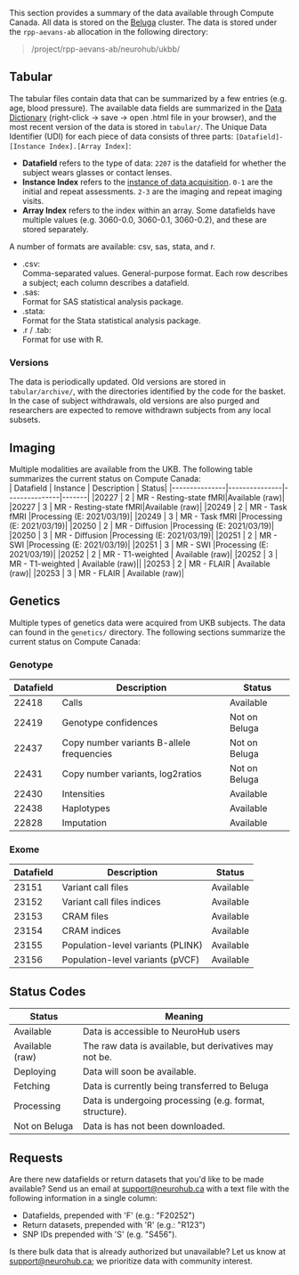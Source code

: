 This section provides a summary of the data available through Compute Canada. All data is stored on the [Beluga](https://docs.computecanada.ca/wiki/B%C3%A9luga/en) cluster. The data is stored under the `rpp-aevans-ab` allocation in the following directory:  
> /project/rpp-aevans-ab/neurohub/ukbb/  

## Tabular
The tabular files contain data that can be summarized by a few entries (e.g. age, blood pressure). The available data fields are summarized in the [Data Dictionary](dict/dataset.html) (right-click -> save -> open .html file in your browser), and the most recent version of the data is stored in `tabular/`. The Unique Data Identifier (UDI) for each piece of data consists of three parts: `[Datafield]-[Instance Index].[Array Index]`:  
* **Datafield** refers to the type of data: `2207` is the datafield for whether the subject wears glasses or contact lenses.  
* **Instance Index** refers to the [instance of data acquisition](https://biobank.ndph.ox.ac.uk/ukb/instance.cgi?id=2). `0-1` are the initial and repeat assessments. `2-3` are the imaging and repeat imaging visits.  
* **Array Index** refers to the index within an array. Some datafields have multiple values (e.g. 3060-0.0, 3060-0.1, 3060-0.2), and these are stored separately.  
  
A number of formats are available: csv, sas, stata, and r.  
* .csv:  
	Comma-separated values. General-purpose format. Each row describes a subject; each column describes a datafield.  
* .sas:  
	Format for SAS statistical analysis package.  
* .stata:  
	Format for the Stata statistical analysis package.  
* .r / .tab:  
	Format for use with R.  
  
### Versions  
The data is periodically updated. Old versions are stored in `tabular/archive/`, with the directories identified by the code for the basket. In the case of subject withdrawals, old versions are also purged and researchers are expected to remove withdrawn subjects from any local subsets.  
  
## Imaging  
Multiple modalities are available from the UKB. The following table summarizes the current status on Compute Canada:  
| Datafield	| Instance	| Description	| Status|
|---------------|---------------|---------------|-------|
|20227		| 2		| MR - Resting-state fMRI|Available (raw)|
|20227		| 3		| MR - Resting-state fMRI|Available (raw)|
|20249		| 2		| MR - Task fMRI	|Processing (E: 2021/03/19)|
|20249		| 3		| MR - Task fMRI	|Processing (E: 2021/03/19)|
|20250		| 2		| MR - Diffusion	|Processing (E: 2021/03/19)|
|20250		| 3		| MR - Diffusion	|Processing (E: 2021/03/19)|
|20251		| 2		| MR - SWI	|Processing (E: 2021/03/19)|
|20251		| 3		| MR - SWI	|Processing (E: 2021/03/19)|
|20252		| 2		| MR - T1-weighted 	| Available (raw)|
|20252		| 3		| MR - T1-weighted 	| Available (raw)||
|20253		| 2		| MR - FLAIR	| Available  (raw)|
|20253		| 3		| MR - FLAIR	| Available (raw)|


## Genetics
Multiple types of genetics data were acquired from UKB subjects. The data can found in the `genetics/` directory. The following sections summarize the current status on Compute Canada:  
### Genotype  
|Datafield	|Description	|Status|
|---------------|---------------|------|
|22418		|Calls		|Available|
|22419		|Genotype confidences |Not on Beluga|
|22437		|Copy number variants B-allele frequencies |Not on Beluga|
|22431		|Copy number variants, log2ratios |Not on Beluga|
|22430		|Intensities	|Available|
|22438		|Haplotypes	|Available|
|22828		|Imputation	|Available|

### Exome
|Datafield	|Description	|Status|
|---------------|---------------|------|
|23151		|Variant call files|Available|
|23152		|Variant call files indices|Available|
|23153		|CRAM files	|Available|
|23154		|CRAM indices	|Available|
|23155		|Population-level variants (PLINK)|Available|
|23156		|Population-level variants (pVCF)|Available|

## Status Codes  
|Status		|Meaning|
|---------------|-------|
|Available	|Data is accessible to NeuroHub users|
|Available (raw)|The raw data is available, but derivatives may not be.|
|Deploying	|Data will soon be available.|
|Fetching	|Data is currently being transferred to Beluga|
|Processing	|Data is undergoing processing (e.g. format, structure).|
|Not on Beluga	|Data is has not been downloaded.|

## Requests
Are there new datafields or return datasets that you'd like to be made available? Send us an email at [support@neurohub.ca](mailto:support@neurohub.ca) with a text file with the following information in a single column:  
* Datafields, prepended with 'F' (e.g.: "F20252")  
* Return datasets, prepended with 'R' (e.g.: "R123")  
* SNP IDs prepended with 'S' (e.g. "S456").  
  
Is there bulk data that is already authorized but unavailable? Let us know at [support@neurohub.ca](mailto:support@neurohub.ca); we prioritize data with community interest.
